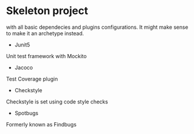 # Skeleton project 

with all basic dependecies and plugins configurations.
It might make sense to make it an archetype instead.

- Junit5

Unit test framework with Mockito

- Jacoco

Test Coverage plugin

- Checkstyle

Checkstyle is set using code style checks

- Spotbugs

Formerly known as Findbugs


